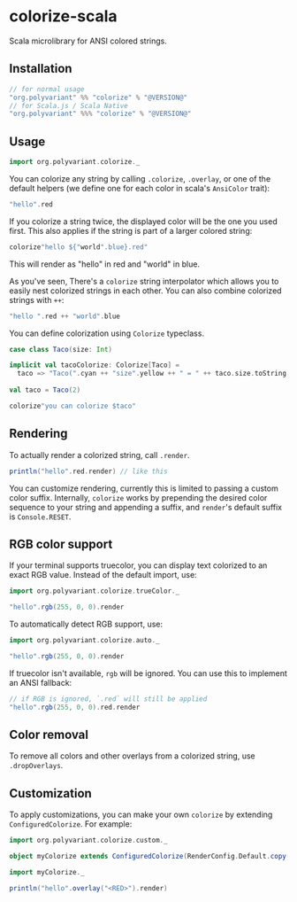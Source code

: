 # colorize-scala

Scala microlibrary for ANSI colored strings.

## Installation

```scala
// for normal usage
"org.polyvariant" %% "colorize" % "@VERSION@"
// for Scala.js / Scala Native
"org.polyvariant" %%% "colorize" % "@VERSION@"
```

## Usage

```scala mdoc
import org.polyvariant.colorize._
```

You can colorize any string by calling `.colorize`, `.overlay`, or one of the default helpers (we define one for each color in scala's `AnsiColor` trait):

```scala mdoc
"hello".red
```

If you colorize a string twice, the displayed color will be the one you used first.
This also applies if the string is part of a larger colored string:

```scala mdoc
colorize"hello ${"world".blue}.red"
```

This will render as "hello" in red and "world" in blue.

As you've seen, There's a `colorize` string interpolator which allows you to easily nest colorized strings in each other.
You can also combine colorized strings with `++`:

```scala mdoc
"hello ".red ++ "world".blue
```

You can define colorization using `Colorize` typeclass.
```scala mdoc:silent
case class Taco(size: Int)

implicit val tacoColorize: Colorize[Taco] =
  taco => "Taco(".cyan ++ "size".yellow ++ " = " ++ taco.size.toString.red ++ ")".cyan
  
val taco = Taco(2)

colorize"you can colorize $taco"
```

## Rendering

To actually render a colorized string, call `.render`.

```scala mdoc:silent
println("hello".red.render) // like this
```

You can customize rendering, currently this is limited to passing a custom color suffix.
Internally, `colorize` works by prepending the desired color sequence to your string and appending a suffix, and `render`'s default suffix is `Console.RESET`.

## RGB color support

If your terminal supports truecolor, you can display text colorized to an exact RGB value.
Instead of the default import, use:

```scala mdoc:reset
import org.polyvariant.colorize.trueColor._

"hello".rgb(255, 0, 0).render
```

To automatically detect RGB support, use:

```scala mdoc:reset:silent
import org.polyvariant.colorize.auto._

"hello".rgb(255, 0, 0).render
```

If truecolor isn't available, `rgb` will be ignored. You can use this to implement an ANSI fallback:

```scala mdoc:silent
// if RGB is ignored, `.red` will still be applied
"hello".rgb(255, 0, 0).red.render
```


## Color removal

To remove all colors and other overlays from a colorized string, use `.dropOverlays`.

## Customization

To apply customizations, you can make your own `colorize` by extending `ConfiguredColorize`. For example:

```scala mdoc:reset
import org.polyvariant.colorize.custom._

object myColorize extends ConfiguredColorize(RenderConfig.Default.copy(resetString = "<RESET>"))

import myColorize._

println("hello".overlay("<RED>").render)
```
